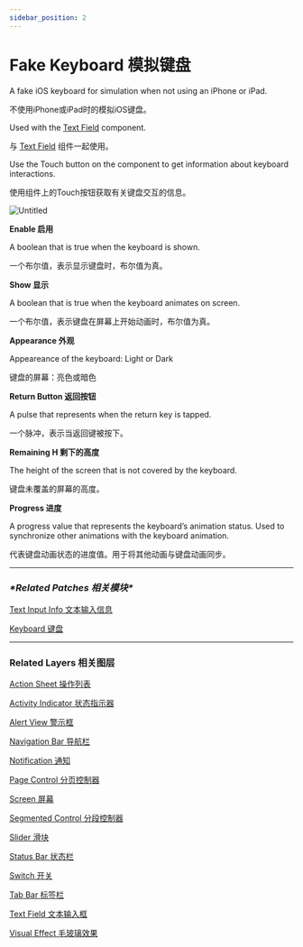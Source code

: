 ```yaml
---
sidebar_position: 2
---
```


# Fake Keyboard 模拟键盘

A fake iOS keyboard for simulation when not using an iPhone or iPad.

不使用iPhone或iPad时的模拟iOS键盘。

Used with the [Text Field](https://www.notion.so/Text-Field-35f7f23e5f714582ab1c7d7af511281b) component.

与 [Text Field](https://www.notion.so/Text-Field-35f7f23e5f714582ab1c7d7af511281b) 组件一起使用。

Use the Touch button on the component to get information about keyboard interactions.

使用组件上的Touch按钮获取有关键盘交互的信息。

![Untitled](https://s3.us-west-2.amazonaws.com/secure.notion-static.com/8b57a92d-8184-4a0b-98a8-af738dd317df/Untitled.png?X-Amz-Algorithm=AWS4-HMAC-SHA256&X-Amz-Content-Sha256=UNSIGNED-PAYLOAD&X-Amz-Credential=AKIAT73L2G45EIPT3X45%2F20220602%2Fus-west-2%2Fs3%2Faws4_request&X-Amz-Date=20220602T190604Z&X-Amz-Expires=86400&X-Amz-Signature=65d735b5eeb925acc20a1678592146d246d0dde8bd0e90d964d8b58cdfb91dd5&X-Amz-SignedHeaders=host&response-content-disposition=filename%20%3D%22Untitled.png%22&x-id=GetObject)

**Enable 启用**

A boolean that is true when the keyboard is shown.

一个布尔值，表示显示键盘时，布尔值为真。

**Show 显示**

A boolean that is true when the keyboard animates on screen.

一个布尔值，表示键盘在屏幕上开始动画时，布尔值为真。

**Appearance 外观**

Appeareance of the keyboard: Light or Dark

键盘的屏幕：亮色或暗色

**Return Button 返回按钮**

A pulse that represents when the return key is tapped.

一个脉冲，表示当返回键被按下。

**Remaining H 剩下的高度**

The height of the screen that is not covered by the keyboard.

键盘未覆盖的屏幕的高度。

**Progress 进度**

A progress value that represents the keyboard’s animation status. Used to synchronize other animations with the keyboard animation.

代表键盘动画状态的进度值。用于将其他动画与键盘动画同步。

------

### ***\*Related Patches 相关模块\****

[Text Input Info 文本输入信息](https://www.notion.so/Text-Input-Info-dfa5b72d8f5e4bd8b1f679117406f268)

[Keyboard 键盘](https://www.notion.so/Keyboard-21f0e9fe615d4855ba5ed8906b23c422)

------

### Related Layers 相关图层

[Action Sheet 操作列表](https://www.notion.so/Action-Sheet-925afa64e9fa42a5b2a9374fb41f8dbc)

[Activity Indicator 状态指示器](https://www.notion.so/Activity-Indicator-98b85e24705347b1bc147511e19aca54)

[Alert View 警示框](https://www.notion.so/Alert-View-a05a8e1476e543919ccf453585ce8850)

[Navigation Bar 导航栏](https://www.notion.so/Navigation-Bar-2465c6dafddd4a6baeef32d390b015d3)

[Notification 通知](https://www.notion.so/Notification-093ed757b8764a1c936d4c12d632fde7)

[Page Control 分页控制器](https://www.notion.so/Page-Control-b89791a9a0334256b622a5afacfe80ca)

[Screen 屏幕](https://www.notion.so/Screen-4c35850047fb4f6db41a03ffa66007a4)

[Segmented Control 分段控制器](https://www.notion.so/Segmented-Control-b1867e80759140748500b210f18f90e5)

[Slider 滑块](https://www.notion.so/Slider-db6e484091084d90a58cba409bb59e9a)

[Status Bar 状态栏](https://www.notion.so/Status-Bar-5aec10025d1b402f83d61811505d89c0)

[Switch 开关](https://www.notion.so/Switch-8e35180bcd1747a282e0b12af1095015)

[Tab Bar 标签栏](https://www.notion.so/Tab-Bar-12b5f2f77b1a42688677f942a9f1a2e7)

[Text Field 文本输入框](https://www.notion.so/Text-Field-35f7f23e5f714582ab1c7d7af511281b)

[Visual Effect 毛玻璃效果](https://www.notion.so/Visual-Effect-4df6115644d141dab240ae1a8f882c66)
